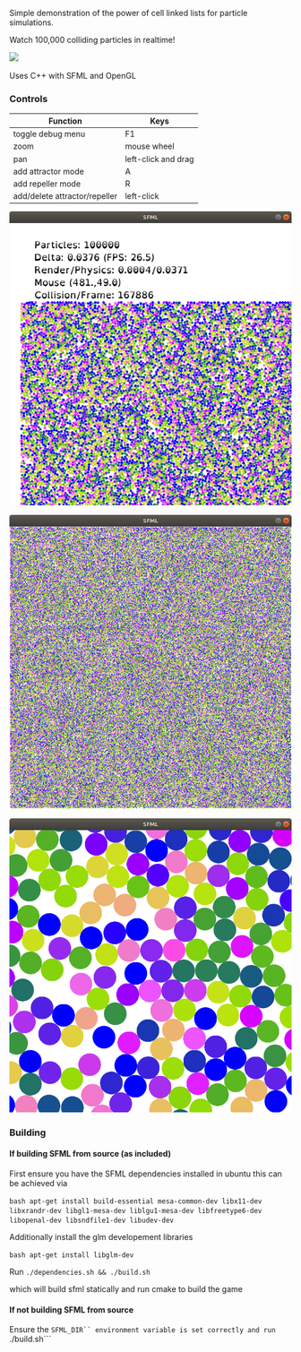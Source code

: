 Simple demonstration of the power of cell linked lists for particle simulations.

Watch 100,000 colliding particles in realtime!

![](https://github.com/Jerboa-app/CellLists/blob/main/resources/out.gif)

Uses C++ with SFML and OpenGL

### Controls

| Function     | Keys |
| ----------- | ----------- |
| toggle debug menu      | F1      |
| zoom   | mouse wheel        |
| pan | left-click and drag |
| add attractor mode | A |
| add repeller mode | R |
| add/delete attractor/repeller | left-click |


![](https://github.com/Jerboa-app/CellLists/blob/main/resources/s3.png)

![](https://github.com/Jerboa-app/CellLists/blob/main/resources/s1.png)

![](https://github.com/Jerboa-app/CellLists/blob/main/resources/s2.png)

### Building

#### If building SFML from source (as included)

First ensure you have the SFML dependencies installed in ubuntu this can be achieved via

```bash apt-get install build-essential mesa-common-dev libx11-dev libxrandr-dev libgl1-mesa-dev liblgu1-mesa-dev libfreetype6-dev libopenal-dev libsndfile1-dev libudev-dev```

Additionally install the glm developement libraries

```bash apt-get install libglm-dev```

Run ```./dependencies.sh && ./build.sh```

which will build sfml statically and run cmake to build the game

#### If not building SFML from source

Ensure the ```SFML_DIR`` environment variable is set correctly and run ```./build.sh```
